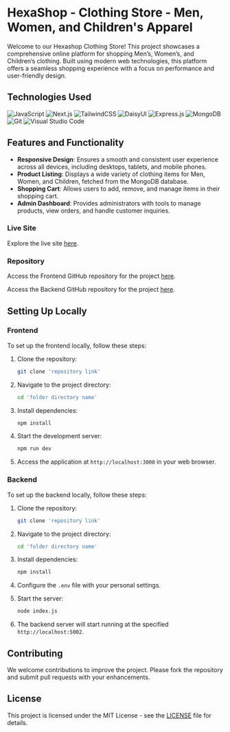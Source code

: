 # HexaShop - Clothing Store - Men, Women, and Children's Apparel

Welcome to our Hexashop Clothing Store! This project showcases a comprehensive online platform for shopping Men’s, Women’s, and Children’s clothing. Built using modern web technologies, this platform offers a seamless shopping experience with a focus on performance and user-friendly design.

## Technologies Used

![JavaScript](https://img.shields.io/badge/javascript-%23323330.svg?style=for-the-badge&logo=javascript&logoColor=%23F7DF1E)
![Next.js](https://img.shields.io/badge/Next.js-black?style=for-the-badge&logo=next.js&logoColor=white)
![TailwindCSS](https://img.shields.io/badge/tailwindcss-%2338B2AC.svg?style=for-the-badge&logo=tailwind-css&logoColor=white)
![DaisyUI](https://img.shields.io/badge/daisyui-5A0EF8?style=for-the-badge&logo=daisyui&logoColor=white)
![Express.js](https://img.shields.io/badge/express.js-%23404d59.svg?style=for-the-badge&logo=express&logoColor=%2361DAFB)
![MongoDB](https://img.shields.io/badge/MongoDB-%234ea94b.svg?style=for-the-badge&logo=mongodb&logoColor=white)
![Git](https://img.shields.io/badge/git-%23F05033.svg?style=for-the-badge&logo=git&logoColor=white)
![Visual Studio Code](https://img.shields.io/badge/Visual%20Studio%20Code-0078d7.svg?style=for-the-badge&logo=visual-studio-code&logoColor=white)

## Features and Functionality

* **Responsive Design**: Ensures a smooth and consistent user experience across all devices, including desktops, tablets, and mobile phones.
* **Product Listing**: Displays a wide variety of clothing items for Men, Women, and Children, fetched from the MongoDB database.
* **Shopping Cart**: Allows users to add, remove, and manage items in their shopping cart.
* **Admin Dashboard**: Provides administrators with tools to manage products, view orders, and handle customer inquiries.

### Live Site

Explore the live site [here](https://assignment-8-next-js-project.vercel.app/).

### Repository

Access the Frontend GitHub repository for the project [here](https://github.com/shafik720/Assignment-8-Next-Js-Project).

Access the Backend GitHub repository for the project [here](https://github.com/shafik720/server-for-assignment-8-level-2).

## Setting Up Locally

### Frontend

To set up the frontend locally, follow these steps:

1. Clone the repository:
    ```bash
    git clone 'repository link'
    ```

2. Navigate to the project directory:
    ```bash
    cd 'folder directory name'
    ```

3. Install dependencies:
    ```bash
    npm install
    ```

4. Start the development server:
    ```bash
    npm run dev
    ```

5. Access the application at `http://localhost:3000` in your web browser.

### Backend

To set up the backend locally, follow these steps:

1. Clone the repository:
    ```bash
    git clone 'repository link'
    ```

2. Navigate to the project directory:
    ```bash
    cd 'folder directory name'
    

3. Install dependencies:
    ```bash
    npm install
    ```

4. Configure the `.env` file with your personal settings.

5. Start the server:
    ```bash
    node index.js
    ```

6. The backend server will start running at the specified `http://localhost:5002`.

## Contributing

We welcome contributions to improve the project. Please fork the repository and submit pull requests with your enhancements.

## License

This project is licensed under the MIT License - see the [LICENSE](LICENSE) file for details.
